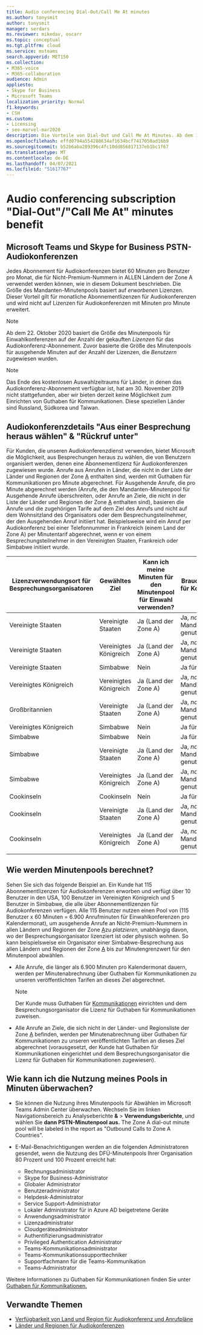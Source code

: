 ```yaml
---
title: Audio conferencing Dial-Out/Call Me At minutes
ms.author: tonysmit
author: tonysmit
manager: serdars
ms.reviewer: mikedav, oscarr
ms.topic: conceptual
ms.tgt.pltfrm: cloud
ms.service: msteams
search.appverid: MET150
ms.collection:
- M365-voice
- M365-collaboration
audience: Admin
appliesto:
- Skype for Business
- Microsoft Teams
localization_priority: Normal
f1.keywords:
- CSH
ms.custom:
- Licensing
- seo-marvel-mar2020
description: Die Vorteile von Dial-Out und Call Me At Minutes. Ab dem 1. Dezember 2019 bietet jedes Audiokonferenzabonnement 60 Minuten pro Benutzer pro Monat für Länder in Zone A.
ms.openlocfilehash: effd0794a554288634af1634bcf7417050ad16b9
ms.sourcegitcommit: b52b6aba289396c4fc10dd856817137eb1bc1f67
ms.translationtype: MT
ms.contentlocale: de-DE
ms.lasthandoff: 04/07/2021
ms.locfileid: "51617767"
---
```

# <a name="audio-conferencing-subscription-dial-outcall-me-at-minutes-benefit"></a>Audio conferencing subscription "Dial-Out"/"Call Me At" minutes benefit

## <a name="microsoft-teams-and-skype-for-business-pstn-audio-conferencing"></a>Microsoft Teams und Skype for Business PSTN-Audiokonferenzen

Jedes Abonnement für Audiokonferenzen bietet 60 Minuten pro Benutzer pro Monat, die für Nicht-Premium-Nummern in ALLEN Ländern der Zone A verwendet werden können, wie in diesem Dokument beschrieben. Die Größe des Mandanten-Minutenpools basiert auf *erworbenen* Lizenzen. Dieser Vorteil gilt für monatliche  Abonnementlizenzen für Audiokonferenzen und wird nicht auf Lizenzen für Audiokonferenzen mit Minuten pro Minute erweitert.

> [!NOTE]
> Ab dem 22. Oktober 2020 basiert die Größe des Minutenpools für Einwahlkonferenzen auf der Anzahl der gekauften *Lizenzen* für das Audiokonferenz-Abonnement. Zuvor basierte die Größe des Minutenpools für ausgehende Minuten auf der Anzahl der Lizenzen, die *Benutzern* zugewiesen wurden.


> [!NOTE]
> Das Ende [](complimentary-dial-out-period.md) des kostenlosen Auswahlzeitraums für Länder, in denen das Audiokonferenz-Abonnement verfügbar ist, hat am 30. November 2019 nicht stattgefunden, aber wir bieten derzeit keine Möglichkeit zum Einrichten von Guthaben für Kommunikationen. Diese speziellen Länder sind Russland, Südkorea und Taiwan.

## <a name="audio-conferencing-dial-out-from-a-meeting--call-me-at-details"></a>Audiokonferenzdetails "Aus einer Besprechung heraus wählen" & "Rückruf unter"

Für Kunden, die unseren Audiokonferenzdienst verwenden, bietet Microsoft die Möglichkeit, aus Besprechungen heraus zu wählen, die von Benutzern organisiert werden, denen eine Abonnementlizenz für Audiokonferenzen zugewiesen wurde. Anrufe aus Anrufen in Länder, die nicht in der Liste der Länder und Regionen der Zone [A](audio-conferencing-zones.md) enthalten sind, werden mit Guthaben für Kommunikationen pro Minute abgerechnet. Für Ausgehende Anrufe, die pro Minute abgerechnet werden (Anrufe, die den Mandanten-Minutenpool für Ausgehende Anrufe überschreiten, oder Anrufe an Ziele, die nicht in der Liste der Länder und Regionen der Zone [A](audio-conferencing-zones.md) enthalten sind), basieren die Anrufe und die zugehörigen Tarife auf dem Ziel des Anrufs und nicht auf dem Wohnsitzland des Organisators oder dem Besprechungsteilnehmer, der den Ausgehenden Anruf initiiert hat. Beispielsweise wird ein Anruf per Audiokonferenz bei einer Telefonnummer in Frankreich (einem Land der Zone A) per Minutentarif abgerechnet, wenn er von einem Besprechungsteilnehmer in den Vereinigten Staaten, Frankreich oder Simbabwe initiiert wurde. 


|Lizenzverwendungsort für Besprechungsorganisatoren |Gewähltes Ziel |Kann ich meine Minuten für den Minutenpool für Einwahl verwenden?|Brauche ich Guthaben für Kommunikationen?|
|---------|---------|---------|---------|
|Vereinigte Staaten |Vereinigte Staaten |Ja (Land der Zone A) |Ja, *nachdem* der Mandantenminutenpool genutzt wurde         |
|Vereinigte Staaten |Vereinigtes Königreich|Ja (Land der Zone A) |  Ja, *nachdem* der Mandantenminutenpool genutzt wurde       |
|Vereinigte Staaten     |Simbabwe|    Nein     |     Ja für *ALLE* Anrufe    |
|Vereinigtes Königreich     |Vereinigtes Königreich|Ja (Land der Zone A) |  Ja, *nachdem* der Mandantenminutenpool genutzt wurde       |
|Großbritannien     |Vereinigte Staaten |Ja (Land der Zone A) |  Ja, *nachdem* der Mandantenminutenpool genutzt wurde       |
|Vereinigtes Königreich     |Simbabwe|    Nein     |   Ja für *ALLE* Anrufe      |
|Simbabwe     |Simbabwe|    Nein     |    Ja für *ALLE* Anrufe     |
|Simbabwe     |Vereinigte Staaten | Ja (Land der Zone A) | Ja, *nachdem* der Mandantenminutenpool genutzt wurde        |
|Simbabwe     |Vereinigtes Königreich | Ja (Land der Zone A) | Ja, *nachdem* der Mandantenminutenpool genutzt wurde        |
|Cookinseln     |Cookinseln |   Nein      |    Ja für *ALLE* Anrufe     |
|Cookinseln     |Vereinigte Staaten  | Ja (Land der Zone A) |  Ja, *nachdem* der Mandantenminutenpool genutzt wurde       |
|Cookinseln     |Vereinigtes Königreich | Ja (Land der Zone A) | Ja, *nachdem* der Mandantenminutenpool genutzt wurde        |
|    |         |         |         |

## <a name="how-are-minute-pools-calculated"></a>Wie werden Minutenpools berechnet?

Sehen Sie sich das folgende Beispiel an. Ein Kunde hat 115 Abonnementlizenzen für Audiokonferenzen erworben und verfügt über 10 Benutzer in den USA, 100 Benutzer im Vereinigten Königreich und 5 Benutzer in Simbabwe, die alle über Abonnementlizenzen für Audiokonferenzen verfügen. Alle 115 Benutzer nutzen einen Pool von (115 Benutzer x 60 Minuten = 6.900 Anrufminuten für Einwahlkonferenzen pro Kalendermonat), um ausgehende Anrufe an Nicht-Premium-Nummern in allen Ländern und Regionen der Zone [A](audio-conferencing-zones.md)zu *platzieren,* unabhängig davon, wo der Besprechungsorganisator lizenziert ist oder physisch wohnen. So kann beispielsweise ein Organisator einer Simbabwe-Besprechung aus allen Ländern und Regionen der Zone [A](audio-conferencing-zones.md) bis zur Minutengrenzwert für den Minutenpool abwählen.

- Alle Anrufe, die länger als 6.900 Minuten pro Kalendermonat dauern, werden per Minutenabrechnung über Guthaben für Kommunikationen zu unseren veröffentlichten Tarifen an dieses Ziel abgerechnet. 

   > [!NOTE]
   > Der Kunde muss Guthaben für [Kommunikationen](what-are-communications-credits.md) einrichten und dem Besprechungsorganisator die Lizenz für Guthaben für Kommunikationen zuweisen.

- Alle Anrufe an Ziele, die sich nicht in der Länder- und Regionsliste der Zone [A](audio-conferencing-zones.md) befinden, werden per Minutenabrechnung über Guthaben für Kommunikationen zu unseren veröffentlichten Tarifen an dieses Ziel abgerechnet (vorausgesetzt, der Kunde hat Guthaben für Kommunikationen eingerichtet und dem Besprechungsorganisator die Lizenz für Guthaben für Kommunikationen zugewiesen).

## <a name="how-can-i-monitor-minute-my-pool-usage"></a>Wie kann ich die Nutzung meines Pools in Minuten überwachen?

- Sie können die Nutzung ihres Minutenpools für Abwählen im Microsoft Teams Admin Center überwachen. Wechseln Sie im linken Navigationsbereich zu Analyseberichte **&**  >  **Verwendungsberichte**, und wählen Sie **dann PSTN-Minutenpool aus.** The Zone A dial-out minute pool will be labeled in the report as "Outbound Calls to Zone A Countries".
- E-Mail-Benachrichtigungen werden an die folgenden Administratoren gesendet, wenn die Nutzung des DFÜ-Minutenpools Ihrer Organisation 80 Prozent und 100 Prozent erreicht hat:

  - Rechnungsadministrator
  - Skype for Business-Administrator
  - Globaler Administrator 
  - Benutzeradministrator
  - Helpdesk-Administrator
  - Service Support-Administrator
  - Lokaler Administrator für in Azure AD beigetretene Geräte 
  - Anwendungsadministrator
  - Lizenzadministrator
  - Cloudgeräteadministrator
  - Authentifizierungsadministrator
  - Privileged Authentication Administrator
  - Teams-Kommunikationsadministrator
  - Teams-Kommunikationssupporttechniker
  - Supportfachmann für die Teams-Kommunikation
  - Teams-Administrator

Weitere Informationen zu Guthaben für Kommunikationen finden Sie unter [Guthaben für Kommunikationen.](what-are-communications-credits.md)

## <a name="related-topics"></a>Verwandte Themen

- [Verfügbarkeit von Land und Region für Audiokonferenz und Anrufpläne](country-and-region-availability-for-audio-conferencing-and-calling-plans/country-and-region-availability-for-audio-conferencing-and-calling-plans.md)
- [Länder und Regionen für Audiokonferenzen](audio-conferencing-zones.md)
